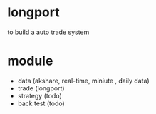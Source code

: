 # longport
to build a auto trade system

# module
 - data (akshare, real-time, miniute , daily data)
 - trade (longport)
 - strategy (todo)
 - back test (todo)

